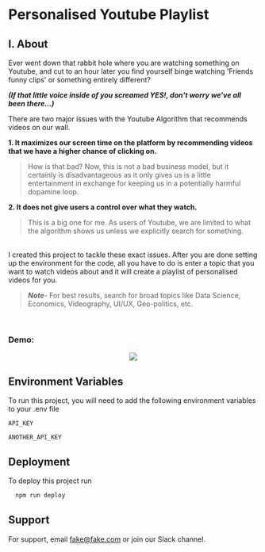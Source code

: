 # Personalised Youtube Playlist
## I. About 

Ever went down that rabbit hole where you are watching something on Youtube, and cut to an hour later you find yourself binge watching 'Friends funny clips' or something entirely different? 

***(If that little voice inside of you screamed YES!, don't worry we've all been there...)***

There are two major issues with the Youtube Algorithm that recommends videos on our wall. 

**1. It maximizes our screen time on the platform by recommending videos that we have a higher chance of clicking on.**
>How is that bad? Now, this is not a bad business model, but it certainly is disadvantageous as it only gives us is a little entertainment in exchange for keeping us in a potentially harmful dopamine loop.       


**2. It does not give users a control over what they watch.**
>This is a big one for me. As users of Youtube, we are limited to what the algorithm shows us unless we explicitly search for something.

<br>
I created this project to tackle these exact issues. After you are done setting up the environment for the code, all you have to do is enter a topic that you want to 
watch videos about and it will create a playlist of personalised videos for you.

>***Note***- For best results, search for broad topics like Data Science, Economics, Videography, UI/UX, Geo-politics, etc.
</br>










### Demo:
<p align="center">
  <img src="https://user-images.githubusercontent.com/74452754/185818462-d277b840-cb1b-407b-a003-53370d6b5e8d.png" />
</p>





## Environment Variables

To run this project, you will need to add the following environment variables to your .env file

`API_KEY`

`ANOTHER_API_KEY`


## Deployment

To deploy this project run

```bash
  npm run deploy
```


## Support

For support, email fake@fake.com or join our Slack channel.

